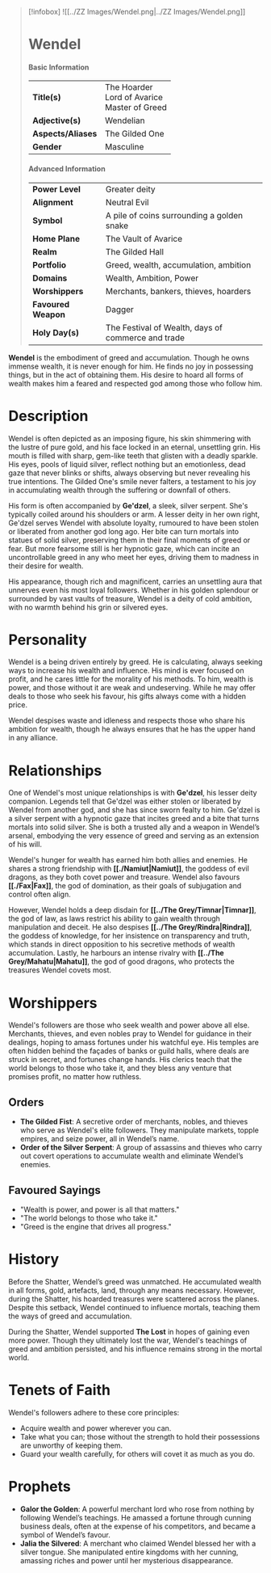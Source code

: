 > [!infobox]
> ![[../ZZ Images/Wendel.png|../ZZ Images/Wendel.png]]  
> # Wendel
> #### Basic Information
> |  |   |
> |---|---|
> | **Title(s)** | The Hoarder<br>Lord of Avarice<br>Master of Greed |
> | **Adjective(s)** | Wendelian |
> | **Aspects/Aliases** | The Gilded One |
> | **Gender** | Masculine |
> 
> #### Advanced Information
> |  |  | 
> | --- | --- |
> | **Power Level** | Greater deity |
> | **Alignment** | Neutral Evil |
> | **Symbol** | A pile of coins surrounding a golden snake |
> | **Home Plane** | The Vault of Avarice |
> | **Realm** | The Gilded Hall |
> | **Portfolio** | Greed, wealth, accumulation, ambition |
> | **Domains** | Wealth, Ambition, Power |
> | **Worshippers** | Merchants, bankers, thieves, hoarders |
> | **Favoured Weapon** | Dagger |
> | **Holy Day(s)** | The Festival of Wealth, days of commerce and trade |
  
**Wendel** is the embodiment of greed and accumulation. Though he owns immense wealth, it is never enough for him. He finds no joy in possessing things, but in the act of obtaining them. His desire to hoard all forms of wealth makes him a feared and respected god among those who follow him.

# Description
Wendel is often depicted as an imposing figure, his skin shimmering with the lustre of pure gold, and his face locked in an eternal, unsettling grin. His mouth is filled with sharp, gem-like teeth that glisten with a deadly sparkle. His eyes, pools of liquid silver, reflect nothing but an emotionless, dead gaze that never blinks or shifts, always observing but never revealing his true intentions. The Gilded One's smile never falters, a testament to his joy in accumulating wealth through the suffering or downfall of others.

His form is often accompanied by **Ge'dzel**, a sleek, silver serpent. She's typically coiled around his shoulders or arm. A lesser deity in her own right, Ge'dzel serves Wendel with absolute loyalty, rumoured to have been stolen or liberated from another god long ago. Her bite can turn mortals into statues of solid silver, preserving them in their final moments of greed or fear. But more fearsome still is her hypnotic gaze, which can incite an uncontrollable greed in any who meet her eyes, driving them to madness in their desire for wealth.

His appearance, though rich and magnificent, carries an unsettling aura that unnerves even his most loyal followers. Whether in his golden splendour or surrounded by vast vaults of treasure, Wendel is a deity of cold ambition, with no warmth behind his grin or silvered eyes.

# Personality
Wendel is a being driven entirely by greed. He is calculating, always seeking ways to increase his wealth and influence. His mind is ever focused on profit, and he cares little for the morality of his methods. To him, wealth is power, and those without it are weak and undeserving. While he may offer deals to those who seek his favour, his gifts always come with a hidden price.

Wendel despises waste and idleness and respects those who share his ambition for wealth, though he always ensures that he has the upper hand in any alliance.

# Relationships
One of Wendel's most unique relationships is with **Ge'dzel**, his lesser deity companion. Legends tell that Ge'dzel was either stolen or liberated by Wendel from another god, and she has since sworn fealty to him. Ge'dzel is a silver serpent with a hypnotic gaze that incites greed and a bite that turns mortals into solid silver. She is both a trusted ally and a weapon in Wendel’s arsenal, embodying the very essence of greed and serving as an extension of his will.

Wendel's hunger for wealth has earned him both allies and enemies. He shares a strong friendship with **[[./Namiut|Namiut]]**, the goddess of evil dragons, as they both covet power and treasure. Wendel also favours **[[./Fax|Fax]]**, the god of domination, as their goals of subjugation and control often align.

However, Wendel holds a deep disdain for **[[../The Grey/Timnar|Timnar]]**, the god of law, as laws restrict his ability to gain wealth through manipulation and deceit. He also despises **[[../The Grey/Rindra|Rindra]]**, the goddess of knowledge, for her insistence on transparency and truth, which stands in direct opposition to his secretive methods of wealth accumulation. Lastly, he harbours an intense rivalry with **[[../The Grey/Mahatu|Mahatu]]**, the god of good dragons, who protects the treasures Wendel covets most.

# Worshippers
Wendel's followers are those who seek wealth and power above all else. Merchants, thieves, and even nobles pray to Wendel for guidance in their dealings, hoping to amass fortunes under his watchful eye. His temples are often hidden behind the façades of banks or guild halls, where deals are struck in secret, and fortunes change hands. His clerics teach that the world belongs to those who take it, and they bless any venture that promises profit, no matter how ruthless.

## Orders
- **The Gilded Fist**: A secretive order of merchants, nobles, and thieves who serve as Wendel's elite followers. They manipulate markets, topple empires, and seize power, all in Wendel’s name.
- **Order of the Silver Serpent**: A group of assassins and thieves who carry out covert operations to accumulate wealth and eliminate Wendel’s enemies.

## Favoured Sayings
- "Wealth is power, and power is all that matters."
- "The world belongs to those who take it."
- "Greed is the engine that drives all progress."

# History
Before the Shatter, Wendel’s greed was unmatched. He accumulated wealth in all forms, gold, artefacts, land, through any means necessary. However, during the Shatter, his hoarded treasures were scattered across the planes. Despite this setback, Wendel continued to influence mortals, teaching them the ways of greed and accumulation.

During the Shatter, Wendel supported **The Lost** in hopes of gaining even more power. Though they ultimately lost the war, Wendel's teachings of greed and ambition persisted, and his influence remains strong in the mortal world.

# Tenets of Faith
Wendel's followers adhere to these core principles:
- Acquire wealth and power wherever you can.
- Take what you can; those without the strength to hold their possessions are unworthy of keeping them.
- Guard your wealth carefully, for others will covet it as much as you do.

# Prophets
- **Galor the Golden**: A powerful merchant lord who rose from nothing by following Wendel’s teachings. He amassed a fortune through cunning business deals, often at the expense of his competitors, and became a symbol of Wendel’s favour.
- **Jalia the Silvered**: A merchant who claimed Wendel blessed her with a silver tongue. She manipulated entire kingdoms with her cunning, amassing riches and power until her mysterious disappearance.

